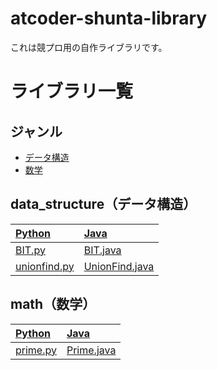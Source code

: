 # atcoder-shunta-library
これは競プロ用の自作ライブラリです。

# ライブラリ一覧
## ジャンル
- [データ構造](#data_structureデータ構造)
- [数学](#math数学)

## data_structure（データ構造）
|[Python](./Python/data_structure)|[Java](./Java/data_structure)|
|:--|:--|
|[BIT.py](./Python/data_structure/BIT.py)|[BIT.java](./Java/data_structure/BIT.java)|
|[unionfind.py](./Python/data_structure/unionfind.py)|[UnionFind.java](./Java/data_structure/UnionFind.java)|

## math（数学）
|[Python](./Python/math)|[Java](./Java/math)|
|:--|:--|
|[prime.py](./Python/math/prime.py)|[Prime.java](./Java/math/Prime.java)|
